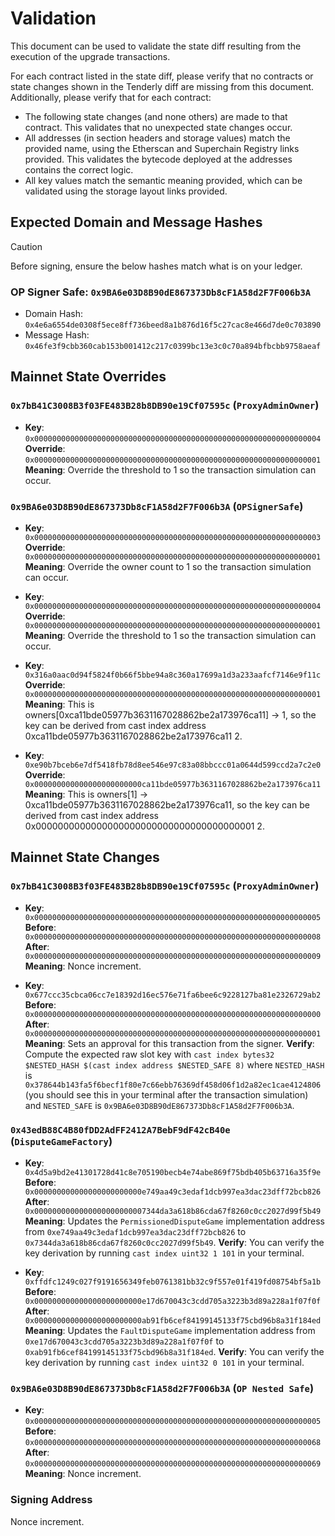# Validation

This document can be used to validate the state diff resulting from the execution of the upgrade transactions.

For each contract listed in the state diff, please verify that no contracts or state changes shown in the Tenderly diff are missing from this document. Additionally, please verify that for each contract:

- The following state changes (and none others) are made to that contract. This validates that no unexpected state changes occur.
- All addresses (in section headers and storage values) match the provided name, using the Etherscan and Superchain Registry links provided. This validates the bytecode deployed at the addresses contains the correct logic.
- All key values match the semantic meaning provided, which can be validated using the storage layout links provided.

## Expected Domain and Message Hashes

> [!CAUTION]
>
> Before signing, ensure the below hashes match what is on your ledger.
>
> ### OP Signer Safe: `0x9BA6e03D8B90dE867373Db8cF1A58d2F7F006b3A`
>
> - Domain Hash: `0x4e6a6554de0308f5ece8ff736beed8a1b876d16f5c27cac8e466d7de0c703890`
> - Message Hash: `0x46fe3f9cbb360cab153b001412c217c0399bc13e3c0c70a894bfbcbb9758aeaf`

## Mainnet State Overrides

### `0x7bB41C3008B3f03FE483B28b8DB90e19Cf07595c` (`ProxyAdminOwner`)

- **Key**: `0x0000000000000000000000000000000000000000000000000000000000000004` <br/>
  **Override**: `0x0000000000000000000000000000000000000000000000000000000000000001` <br/>
  **Meaning**: Override the threshold to 1 so the transaction simulation can occur.

### `0x9BA6e03D8B90dE867373Db8cF1A58d2F7F006b3A` (`OPSignerSafe`)

- **Key**: `0x0000000000000000000000000000000000000000000000000000000000000003` <br/>
  **Override**: `0x0000000000000000000000000000000000000000000000000000000000000001` <br/>
  **Meaning**: Override the owner count to 1 so the transaction simulation can occur.

- **Key**: `0x0000000000000000000000000000000000000000000000000000000000000004` <br/>
  **Override**: `0x0000000000000000000000000000000000000000000000000000000000000001` <br/>
  **Meaning**: Override the threshold to 1 so the transaction simulation can occur.

- **Key**: `0x316a0aac0d94f5824f0b66f5bbe94a8c360a17699a1d3a233aafcf7146e9f11c` <br/>
  **Override**: `0x0000000000000000000000000000000000000000000000000000000000000001` <br/>
  **Meaning**: This is owners[0xca11bde05977b3631167028862be2a173976ca11] -> 1, so the key can be derived from cast index address 0xca11bde05977b3631167028862be2a173976ca11 2.

- **Key**: `0xe90b7bceb6e7df5418fb78d8ee546e97c83a08bbccc01a0644d599ccd2a7c2e0` <br/>
  **Override**: `0x000000000000000000000000ca11bde05977b3631167028862be2a173976ca11` <br/>
  **Meaning**: This is owners[1] -> 0xca11bde05977b3631167028862be2a173976ca11, so the key can be derived from cast index address 0x0000000000000000000000000000000000000001 2.

## Mainnet State Changes

### `0x7bB41C3008B3f03FE483B28b8DB90e19Cf07595c` (`ProxyAdminOwner`)

- **Key**: `0x0000000000000000000000000000000000000000000000000000000000000005` <br/>
  **Before**: `0x0000000000000000000000000000000000000000000000000000000000000008` <br/>
  **After**: `0x0000000000000000000000000000000000000000000000000000000000000009` <br/>
  **Meaning**: Nonce increment.

- **Key**: `0x677ccc35cbca06cc7e18392d16ec576e71fa6bee6c9228127ba81e2326729ab2` <br/>
  **Before**: `0x0000000000000000000000000000000000000000000000000000000000000000` <br/>
  **After**: `0x0000000000000000000000000000000000000000000000000000000000000001` <br/>
  **Meaning**: Sets an approval for this transaction from the signer.
  **Verify**: Compute the expected raw slot key with `cast index bytes32 $NESTED_HASH $(cast index address $NESTED_SAFE 8)` where `NESTED_HASH` is `0x378644b143fa5f6becf1f80e7c66ebb76369df458d06f1d2a82ec1cae4124806` (you should see this in your terminal after the transaction simulation) and `NESTED_SAFE` is `0x9BA6e03D8B90dE867373Db8cF1A58d2F7F006b3A`.

### `0x43edB88C4B80fDD2AdFF2412A7BebF9dF42cB40e` (`DisputeGameFactory`)

- **Key**: `0x4d5a9bd2e41301728d41c8e705190becb4e74abe869f75bdb405b63716a35f9e` <br/>
  **Before**: `0x000000000000000000000000e749aa49c3edaf1dcb997ea3dac23dff72bcb826` <br/>
  **After**: `0x0000000000000000000000007344da3a618b86cda67f8260c0cc2027d99f5b49` <br/>
  **Meaning**: Updates the `PermissionedDisputeGame` implementation address from `0xe749aa49c3edaf1dcb997ea3dac23dff72bcb826` to `0x7344da3a618b86cda67f8260c0cc2027d99f5b49`.
  **Verify**: You can verify the key derivation by running `cast index uint32 1 101` in your terminal.

- **Key**: `0xffdfc1249c027f9191656349feb0761381bb32c9f557e01f419fd08754bf5a1b` <br/>
  **Before**: `0x000000000000000000000000e17d670043c3cdd705a3223b3d89a228a1f07f0f` <br/>
  **After**: `0x000000000000000000000000ab91fb6cef84199145133f75cbd96b8a31f184ed` <br/>
  **Meaning**: Updates the `FaultDisputeGame` implementation address from `0xe17d670043c3cdd705a3223b3d89a228a1f07f0f` to `0xab91fb6cef84199145133f75cbd96b8a31f184ed`.
  **Verify**: You can verify the key derivation by running `cast index uint32 0 101` in your terminal.

### `0x9BA6e03D8B90dE867373Db8cF1A58d2F7F006b3A` (`OP Nested Safe`)

- **Key**: `0x0000000000000000000000000000000000000000000000000000000000000005` <br/>
  **Before**: `0x0000000000000000000000000000000000000000000000000000000000000068` <br/>
  **After**: `0x0000000000000000000000000000000000000000000000000000000000000069` <br/>
  **Meaning**: Nonce increment.

### Signing Address

Nonce increment.
